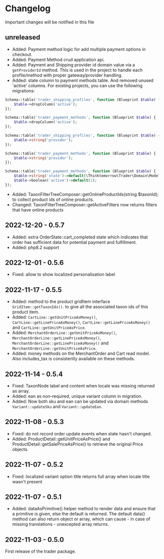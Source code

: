 # Changelog

Important changes will be notified in this file

## unreleased

- Added: Payment method logic for add multiple payment options in checkout.
- Added: Payment Method crud application api.
- Added: Payment and Shipping provider id domain value via a `getProviderId` method. This is used in the project to handle each profile/method with proper gateway/provider handling.
- Added: state column to payment methods table. And removed unused 'active' columns. For existing projects, you can use the following migrations:
```php 
Schema::table('trader_shipping_profiles', function (Blueprint $table) {
    $table->dropColumn('active');
});

Schema::table('trader_payment_methods', function (Blueprint $table) {
    $table->dropColumn('active');
});

Schema::table('trader_shipping_profiles', function (Blueprint $table) {
    $table->string('provider');
});

Schema::table('trader_payment_methods', function (Blueprint $table) {
    $table->string('provider');
});

Schema::table('trader_payment_methods', function (Blueprint $table) {
    $table->string('state')->default(\Thinktomorrow\Trader\Domain\Model\PaymentMethod\PaymentMethodState::online->value);
    $table->boolean('active')->default(1);
});
```
- Added: TaxonFilterTreeComposer::getOnlineProductIds(string $taxonId); to collect product ids of online products.
- Changed: TaxonFilterTreeComposer::getActiveFilters now returns filters that have online products

## 2022-12-20 - 0.5.7
- Added: extra OrderState::cart_completed state which indicates that order has sufficient data for potential payment and fulfillment.
- Added: php8.2 support

## 2022-12-01 - 0.5.6
- Fixed: allow to show localized personalisation label

## 2022-11-17 - 0.5.5
- Added: method to the product gridItem interface `GridItem::getTaxonIds()`. to give all the associated taxon ids of this product item.
- Added: `CartLine::getUnitPriceAsMoney()`, `CartLine::getLinePriceAsMoney()`, `CartLine::getLinePriceAsMoney()` and `CartLine::getUnitPriceAsPrice`.
- Added: `MerchantOrderLine::getUnitPriceAsMoney()`, `MerchantOrderLine::getLinePriceAsMoney()`, `MerchantOrderLine::getLinePriceAsMoney()` and `MerchantOrderLine::getUnitPriceAsPrice`.
- Added: money methods on the MerchantOrder and Cart read model. Also includes_tax is consistently available on these methods.

## 2022-11-14 - 0.5.4
- Fixed: TaxonNode label and content when locale was missing returned as array.
- Added: ean as non-required, unique variant column in migration.
- Added: Now both sku and ean can be updated via domain methods `Variant::updateSku` and `Variant::updateEan`.

## 2022-11-08 - 0.5.3
- Fixed: do not record order update events when state hasn't changed.
- Added: ProductDetail::getUnitPriceAsPrice() and ProductDetail::getSalePriceAsPrice() to retrieve the original Price objects.

## 2022-11-07 - 0.5.2
- Fixed: localized variant option title returns full array when locale title wasn't present

## 2022-11-07 - 0.5.1
- Added: dataAsPrimitive() helper method to render data and ensure that a primitive is given, else the default is returned. The default data() method can also return object or array, which can cause - in case of missing translations - unexcepted array returns.

## 2022-11-03 - 0.5.0
First release of the trader package.

